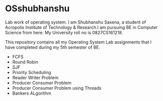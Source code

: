 # OSshubhanshu
Lab work of operating system.
I am Shubhanshu Saxena, a student of Acropolis Institute of Technology & Research.I am pursuing BE in Computer Science from here. My University roll no is 0827CS161218.

This repository contains all my Operating System Lab assignments that I have completed during my 5th semester of BE.

* FCFS
* Round Robin
* SJF
* Priority Scheduling
* Reader Writer Problem
* Producer Consumer Problem 
* Producer Consumer Problem using Threads
* Bankers ALgorithm
